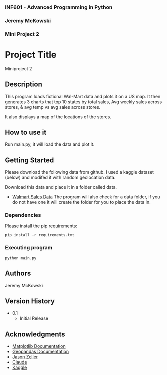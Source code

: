 ### INF601 - Advanced Programming in Python
### Jeremy McKowski
### Mini Project 2
 
# Project Title
 
Miniproject 2 
 
## Description
 
This program loads fictional Wal-Mart data and plots it on a US map.
It then generates 3 charts that top 10 states by total sales, 
Avg weekly sales across stores, & avg temp vs avg sales across stores.

It also displays a map of the locations of the stores.
 
## How to use it
Run main.py, it will load the data and plot it.

## Getting Started
Please download the following data from github. 
I used a kaggle dataset (below) and modifed it with random geolocation data. 

Download this data and place it in a folder called data. 
* [Walmart Sales Data](https://github.com/QuantumOfThought/miniProject2JeremyMcKowski/blob/main/data/Walmart_sales.csv)
The program will also check for a data folder, 
if you do not have one it will create the folder for you to place the data in.

### Dependencies
 
Please install the pip requirements:
```
pip install -r requirements.txt
```
 
### Executing program
```
python main.py
```
 
## Authors
Jeremy McKowski
 
## Version History

* 0.1
    * Initial Release
 
## Acknowledgments

* [Matplotlib Documentation](https://matplotlib.org/stable/users/index.html)
* [Geopandas Documentation](https://geopandas.org/en/stable/docs/user_guide/mapping.html)
* [Jason Zeller](https://www.youtube.com/@profzeller)
* [Claude](https://claude.ai/share/8d067276-03d9-48d6-986a-4adbd0faf1c0)
* [Kaggle](https://www.kaggle.com/code/msjahid/walmart-sales-exploration/input)
